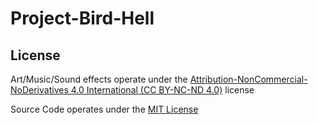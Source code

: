 # Project-Bird-Hell

## License

Art/Music/Sound effects operate under the [Attribution-NonCommercial-NoDerivatives 4.0 International (CC BY-NC-ND 4.0)](https://creativecommons.org/licenses/by-nc-nd/4.0/) license

Source Code operates under the [MIT License](https://choosealicense.com/licenses/mit/)

